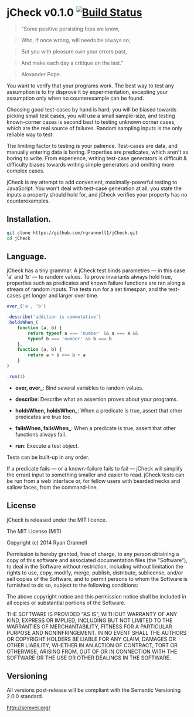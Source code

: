 
jCheck v0.1.0 [![Build Status](https://travis-ci.org/rgrannell1/jCheck.png?branch=master)](https://travis-ci.org/rgrannell1/jCheck)
======

> "Some positive persisting fops we know,

> Who, if once wrong, will needs be always so;

> But you with pleasure own your errors past,

> And make each day a critique on the last."

> Alexander Pope.

You want to verify that your programs work. The best way to
test any assumption is to try disprove it by experimentation, excepting your assumption only when
no counterexample can be found.

Choosing good test-cases by hand is hard; you will be biased towards picking small test cases,
you will use a small sample-size, and testing known-corner cases is second best to testing
unknown corner cases, which are the real source of failures. Random sampling inputs is the only
reliable way to test.

The limiting factor to testing is your patience. Test-cases are data, and manually entering data
is boring. Properties are predicates, which aren't as boring to write. From experience, writing
test-case generators is difficult & difficulty biases towards writing simple generators and
omitting more complex cases.

jCheck is my attempt to add convenient, maximally-powerful testing to JavaScript. You won't deal with
test-case generation at all; you state the inputs a property should hold for, and jCheck verifies your
property has no counterexamples.


## Installation.

```bash
git clone https://github.com/rgrannell1/jCheck.git
cd jCheck
```




## Language.

jCheck has a tiny grammar. A jCheck test binds parametres — in this case 'a' and 'b' — to
random values. To prove invariants always hold true, properties such as predicates and known
failure functions are ran along a stream of random inputs. The tests run for a set timespan,
and the test-cases get longer and larger over time.

```js
over_('a', 'b')

.describe('addition is commutative')
.holdsWhen_(
	function (a, b) {
		return typeof a === 'number' && a === a &&
		typeof b === 'number' && b === b
	},
	function (a, b) {
		return a + b === b + a
	}
)

.run(1)
```

* **over, over_**: Bind several variables to random values.

* **describe**: Describe what an assertion proves about your programs.

* **holdsWhen, holdsWhen_**: When a predicate is true, assert that other predicates are true too.
* **failsWhen, failsWhen_**: When a predicate is true, assert that other functions always fail.

* **run**: Execute a test object.

Tests can be built-up in any order.

If a predicate fails — or a known-failure fails to fail — jCheck will simplify the errant
input to something smaller and easier to read. jCheck tests can be run from a web interface or,
for fellow users with bearded necks and sallow faces, from the command-line.

## License

jCheck is released under the MIT licence.

The MIT License (MIT)

Copyright (c) 2014 Ryan Grannell

Permission is hereby granted, free of charge, to any person obtaining a copy
of this software and associated documentation files (the "Software"), to deal
in the Software without restriction, including without limitation the rights
to use, copy, modify, merge, publish, distribute, sublicense, and/or sell
copies of the Software, and to permit persons to whom the Software is
furnished to do so, subject to the following conditions:

The above copyright notice and this permission notice shall be included in all
copies or substantial portions of the Software.

THE SOFTWARE IS PROVIDED "AS IS", WITHOUT WARRANTY OF ANY KIND, EXPRESS OR
IMPLIED, INCLUDING BUT NOT LIMITED TO THE WARRANTIES OF MERCHANTABILITY,
FITNESS FOR A PARTICULAR PURPOSE AND NONINFRINGEMENT. IN NO EVENT SHALL THE
AUTHORS OR COPYRIGHT HOLDERS BE LIABLE FOR ANY CLAIM, DAMAGES OR OTHER
LIABILITY, WHETHER IN AN ACTION OF CONTRACT, TORT OR OTHERWISE, ARISING FROM,
OUT OF OR IN CONNECTION WITH THE SOFTWARE OR THE USE OR OTHER DEALINGS IN THE
SOFTWARE.

## Versioning

All versions post-release will be compliant with the Semantic Versioning 2.0.0 standard.

http://semver.org/
